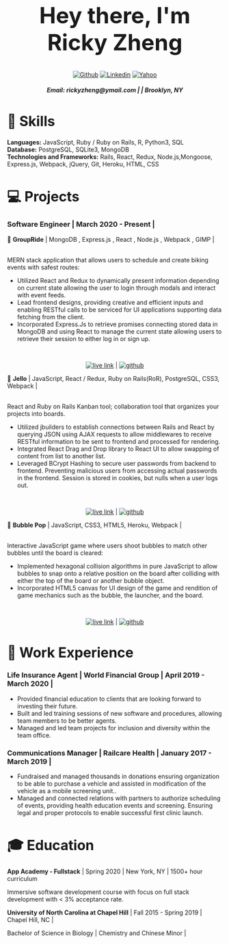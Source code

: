 <h1 align="center" style="font-size: 52px;"> Hey there, I'm Ricky Zheng </h1>  
<div align="center">

[![Github](https://img.shields.io/badge/-Github-000?style=flat&logo=Github&logoColor=white)](https://github.com/lordrickyz)
[![Linkedin](https://img.shields.io/badge/-LinkedIn-blue?style=flat&logo=Linkedin&logoColor=white)](https://www.linkedin.com/in/rickyzhengs)
[![Yahoo](https://img.shields.io/badge/-Yahoo-6001d2?style=flat&logo=Yahoo&logoColor=white)](mailto:rickyzheng@ymail.com )
<span align="center">
<h5 align="center">  Email: rickyzheng@ymail.com   |  | Brooklyn, NY</h5>

<a name="skills"><h1 align="left" style="font-size: 32px;"> 📖 Skills </h1></a>
<div align="left">
<b>Languages:</b> JavaScript, Ruby / Ruby on Rails, R, Python3, SQL </br>
<b>Database:</b> PostgreSQL, SQLite3, MongoDB </br>
<b>Technologies and Frameworks:</b> Rails, React, Redux, Node.js,Mongoose, Express.js, Webpack, jQuery, Git, Heroku, HTML, CSS </br>
</div>

<a name="projects"><h1 align="left" style="font-size: 32px;"> 💻 Projects </h1></a>

<div align="left">
<a name="swe"><h3 style="text-decoration: none;"><b>Software Engineer</b> | March  2020 - Present | </h3></a>
🚴 <b>GroupRide</b> |  MongoDB , Express.js , React , Node.js , Webpack , GIMP |
</div></br>
	
<div align="left">
<p>MERN stack application that allows users to schedule and create biking events with safest routes:</p>
<ul>
    <li>Utilized React and Redux to dynamically present information depending on current state allowing the user to login through modals and interact with event feeds.</li>
    <li>Lead frontend designs, providing creative and efficient inputs and enabling RESTful calls to be serviced for UI applications supporting data fetching from the client.</li>
    <li>Incorporated Express.Js to retrieve promises connecting stored data in MongoDB and using React to manage the current state allowing users to retrieve their session to either log in or sign up.</li>
  </ul>
</div></br>
	
[![live link](https://img.shields.io/badge/-Live%20Site-blue)](https://groupride-aa.herokuapp.com/#/) | [![github](https://img.shields.io/badge/-Github-000?style=flat&logo=Github&logoColor=white)](https://github.com/LouisVelz/groupride)



<div align="left">
🏫 <b>Jello</b> | JavaScript, React / Redux, Ruby on Rails(RoR), PostgreSQL, CSS3,  Webpack | 
</div></br>

<div align="left">
<p>React and Ruby on Rails Kanban tool; collaboration tool that organizes your projects into boards.</p>
<ul>
    <li>Utilized jbuilders to establish connections between Rails and React by querying JSON using AJAX requests to allow middlewares to receive RESTful information to be sent to frontend and processed for rendering.</li>
    <li>Integrated React Drag and Drop library to React UI to allow swapping of content from list to another list.</li>
    <li>Leveraged BCrypt Hashing to secure user passwords from backend to frontend. Preventing malicious users from accessing actual passwords in the frontend. Session is stored in cookies, but nulls when a user logs out.</li>
  </ul>

</div></br>

[![live link](https://img.shields.io/badge/-Live%20Site-blue)](https://jelloz.herokuapp.com/) | [![github](https://img.shields.io/badge/-Github-000?style=flat&logo=Github&logoColor=white)](https://github.com/lordrickyz/Jello)



<div align="left">
🎲 <b>Bubble Pop</b>  |  JavaScript, CSS3, HTML5, Heroku, Webpack |

</div></br>

<div align="left">
<p>Interactive JavaScript game where users shoot bubbles to match other bubbles until the board is cleared:</p>
<ul>
    <li>Implemented hexagonal collision algorithms in pure JavaScript to allow bubbles to snap onto a relative position on the board after colliding with either the top of the board or another bubble object.
</li>
    <li>Incorporated HTML5 canvas for UI design of the game and rendition of game mechanics such as the bubble, the launcher, and the board.</li>
  </ul>

</div></br>

[![live link](https://img.shields.io/badge/-Live%20Site-blue)](https://lordrickyz.github.io/bubble-pop/) | [![github](https://img.shields.io/badge/-Github-000?style=flat&logo=Github&logoColor=white)](https://github.com/lordrickyz/bubble-pop)


<a name="experience"><h1 align="left" style="font-size: 32px;"> 💼 Work Experience </h1></a>

<div align="left">
<a name="life_agent"><h3 style="text-decoration: none;"><b>Life Insurance Agent</b>  |   World Financial Group
	|    April  2019 - March 2020    | </h3>	</a>
<ul>
    <li>Provided financial education to clients that are looking forward to investing their future.</li>
    <li>Built and led training sessions of new software and procedures, allowing team members to be better agents.</li>
<li> Managed and led team projects for inclusion and diversity within the team office.</li>
 </ul>



<a name="com_manager"><h3 style="text-decoration: none;"><b>Communications Manager</b>  |   Railcare Health
|   January  2017 - March  2019   | </h3></a>

<ul>
    <li>Fundraised and managed thousands in donations ensuring organization to be able to purchase a vehicle and assisted in modification of the vehicle as a mobile screening unit..</li>
    <li>Managed and connected relations with partners to authorize scheduling of events, providing health education events and screening. Ensuring legal and proper protocols to enable successful first clinic launch. </li>
 </ul>


<a name="education"><h1 style="font-size: 32px;" align="left"> 🎓  Education </h1></a>

<div align="left">
<b>App Academy - Fullstack</b>  |   Spring 2020   |   New York, NY    |   1500+ hour curriculum  </br>
<p>Immersive software development course with focus on full stack development with < 3% acceptance rate.</p>
</div>

<div align="left">
<b>University of North Carolina at Chapel Hill</b>   |   Fall 2015 - Spring 2019   | Chapel Hill, NC | </br>

<p>Bachelor of Science in Biology | Chemistry and Chinese Minor | </p>

</div>
